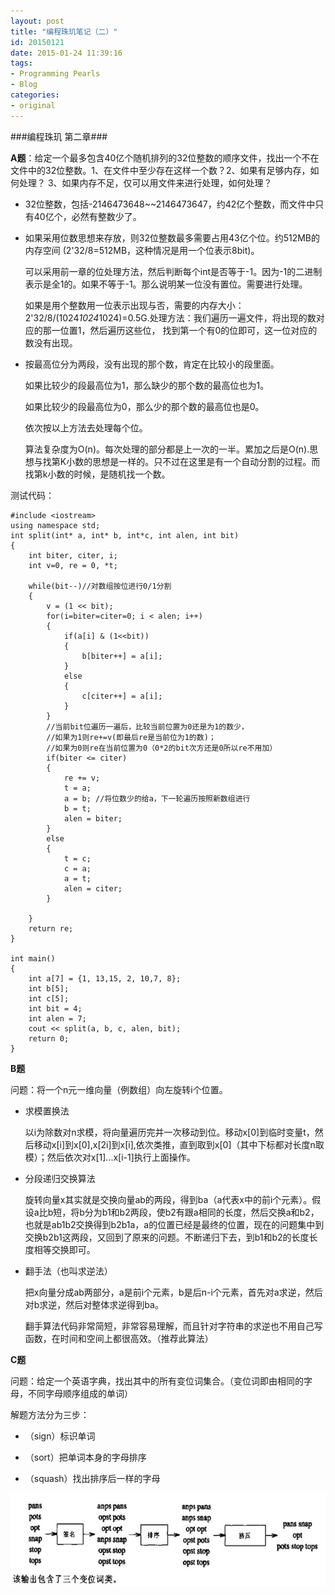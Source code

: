 ```yaml
---
layout: post
title: "编程珠玑笔记（二）"
id: 20150121
date: 2015-01-24 11:39:16
tags: 
- Programming Pearls
- Blog
categories: 
- original
---
```


###编程珠玑 第二章###

**A题**：给定一个最多包含40亿个随机排列的32位整数的顺序文件，找出一个不在文件中的32位整数。1、在文件中至少存在这样一个数？2、如果有足够内存，如何处理？ 3、如果内存不足，仅可以用文件来进行处理，如何处理？

<!--more-->

- 32位整数，包括-2146473648~~2146473647，约42亿个整数，而文件中只有40亿个，必然有整数少了。



- 如果采用位数思想来存放，则32位整数最多需要占用43亿个位。约512MB的内存空间  (2'32/8=512MB，这种情况是用一个位表示8bit)。

	可以采用前一章的位处理方法，然后判断每个int是否等于-1。因为-1的二进制表示是全1的。如果不等于-1。那么说明某一位没有置位。需要进行处理。

	如果是用个整数用一位表示出现与否，需要的内存大小：2'32/8/(1024*1024*1024)=0.5G.处理方法：我们遍历一遍文件，将出现的数对应的那一位置1，然后遍历这些位， 找到第一个有0的位即可，这一位对应的数没有出现。

- 按最高位分为两段，没有出现的那个数，肯定在比较小的段里面。

   	如果比较少的段最高位为1，那么缺少的那个数的最高位也为1。

	如果比较少的段最高位为0，那么少的那个数的最高位也是0。

	依次按以上方法去处理每个位。

	算法复杂度为O(n)。每次处理的部分都是上一次的一半。累加之后是O(n).思想与找第K小数的思想是一样的。只不过在这里是有一个自动分割的过程。而找第k小数的时候，是随机找一个数。

测试代码：

	#include <iostream>
	using namespace std;
	int split(int* a, int* b, int*c, int alen, int bit)
	{
	    int biter, citer, i;
	    int v=0, re = 0, *t;
	
	    while(bit--)//对数组按位进行0/1分割
		{
	        v = (1 << bit);
	        for(i=biter=citer=0; i < alen; i++) 
			{
	            if(a[i] & (1<<bit)) 
				{
	                b[biter++] = a[i];
	            } 
				else 
				{
	                c[citer++] = a[i];
	            }
	        }
			//当前bit位遍历一遍后，比较当前位置为0还是为1的数少，
			//如果为1则re+=v(即最后re是当前位为1的数)；
			//如果为0则re在当前位置为0（0*2的bit次方还是0所以re不用加）
	        if(biter <= citer) 
			{
	            re += v;
	            t = a;
	            a = b; //将位数少的给a，下一轮遍历按照新数组进行
	            b = t;
	            alen = biter;
	        }
			else 
			{
	            t = c;
	            c = a;
	            a = t;
	            alen = citer;
	        }
	
	    }
	    return re;
	}
	
	int main()
	{
		int a[7] = {1, 13,15, 2, 10,7, 8};
		int b[5];
		int c[5];
		int bit = 4;
		int alen = 7;
		cout << split(a, b, c, alen, bit);
		return 0;
	}

**B题**

问题：将一个n元一维向量（例数组）向左旋转i个位置。



- 求模置换法

	以i为除数对n求模，将向量遍历完并一次移动到位。移动x[0]到临时变量t，然后移动x[i]到x[0],x[2i]到x[i],依次类推，直到取到x[0]（其中下标都对长度n取模）；然后依次对x[1]...x[i-1]执行上面操作。

- 分段递归交换算法
	
	旋转向量x其实就是交换向量ab的两段，得到ba（a代表x中的前i个元素）。假设a比b短，将b分为b1和b2两段，使b2有跟a相同的长度，然后交换a和b2，也就是ab1b2交换得到b2b1a，a的位置已经是最终的位置，现在的问题集中到交换b2b1这两段，又回到了原来的问题。不断递归下去，到b1和b2的长度长度相等交换即可。

- 翻手法（也叫求逆法）

	把x向量分成ab两部分，a是前i个元素，b是后n-i个元素，首先对a求逆，然后对b求逆，然后对整体求逆得到ba。
	
	翻手算法代码非常简短，非常容易理解，而且针对字符串的求逆也不用自己写函数，在时间和空间上都很高效。（推荐此算法）

**C题**

问题：给定一个英语字典，找出其中的所有变位词集合。（变位词即由相同的字母，不同字母顺序组成的单词）

解题方法分为三步：

- （sign）标识单词

- （sort）把单词本身的字母排序

- （squash）找出排序后一样的字母

![](/images/c_bian2c.png)